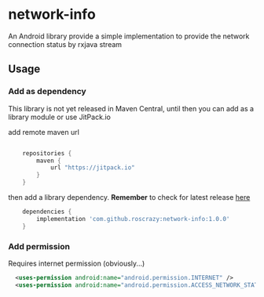 # network-info
An Android library provide a simple implementation to provide the network connection status by rxjava stream

## Usage

### Add as dependency
This library is not yet released in Maven Central, until then you can add as a library module or use JitPack.io

add remote maven url

```groovy

    repositories {
        maven {
            url "https://jitpack.io"
        }
    }
```

then add a library dependency. **Remember** to check for latest release [here](https://github.com/roscrazy/network-info/releases)

```groovy
    dependencies {
        implementation 'com.github.roscrazy:network-info:1.0.0'
    }
```

### Add permission
Requires internet permission (obviously...)
```xml
  <uses-permission android:name="android.permission.INTERNET" />
  <uses-permission android:name="android.permission.ACCESS_NETWORK_STATE" />
```